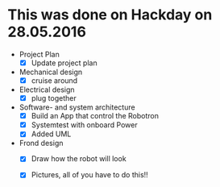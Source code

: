 # This was done on Hackday on 28.05.2016

* Project Plan
  - [x] Update project plan
* Mechanical design
  - [x] cruise around
* Electrical design
  - [x] plug together
* Software- and system architecture
  - [x] Build an App that control the Robotron
  - [x] Systemtest with onboard Power
  - [x] Added UML
* Frond design 
  - [x] Draw how the robot will look
  - [x] Pictures, all of you have to do this!! 



